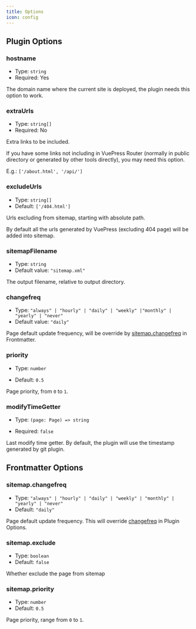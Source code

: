 ```yaml
---
title: Options
icon: config
---
```


## Plugin Options

### hostname

- Type: `string`
- Required: Yes

The domain name where the current site is deployed, the plugin needs this option to work.

### extraUrls

- Type: `string[]`
- Required: No

Extra links to be included.

If you have some links not including in VuePress Router (normally in public directory or generated by other tools directly), you may need this option.

E.g.: `['/about.html', '/api/']`

### excludeUrls

- Type: `string[]`
- Default: `['/404.html']`

Urls excluding from sitemap, starting with absolute path.

By default all the urls generated by VuePress (excluding 404 page) will be added into sitemap.

### sitemapFilename

- Type: `string`
- Default value: `"sitemap.xml"`

The output filename, relative to output directory.

### changefreq

- Type: `"always" | "hourly" | "daily" | "weekly" |"monthly" | "yearly" | "never"`
- Default value: `"daily"`

Page default update frequency, will be override by [sitemap.changefreq](#sitemap-changefreq) in Frontmatter.

### priority

- Type: `number`

- Default: `0.5`

Page priority, from `0` to `1`.

### modifyTimeGetter

- Type: `(page: Page) => string`

- Required: `false`

Last modify time getter. By default, the plugin will use the timestamp generated by git plugin.

## Frontmatter Options

### sitemap.changefreq

- Type: `"always" | "hourly" | "daily" | "weekly" | "monthly" | "yearly" | "never"`
- Default: `"daily"`

Page default update frequency. This will override [changefreq](#changefreq) in Plugin Options.

### sitemap.exclude

- Type: `boolean`
- Default: `false`

Whether exclude the page from sitemap

### sitemap.priority

- Type: `number`
- Default: `0.5`

Page priority, range from `0` to `1`.
